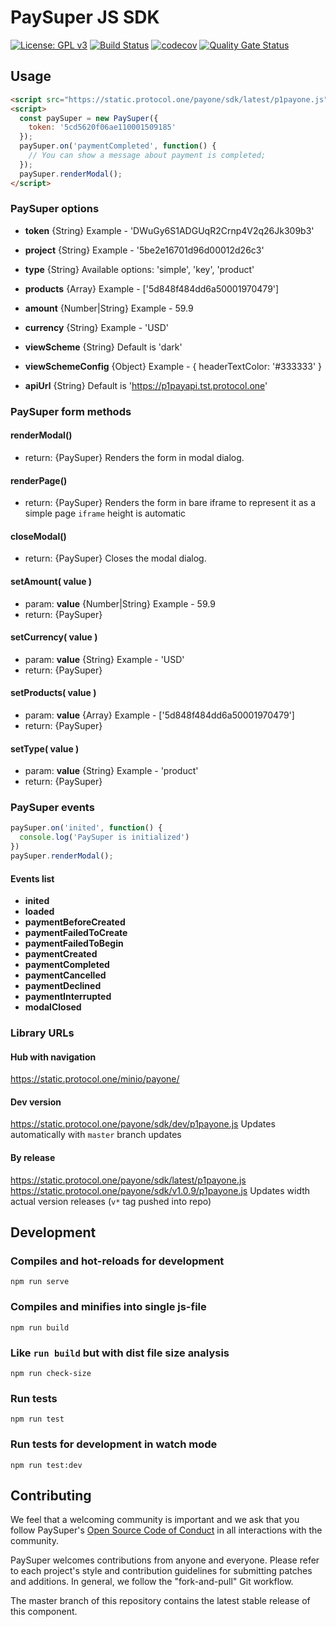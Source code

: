 # PaySuper JS SDK

[![License: GPL v3](https://img.shields.io/badge/License-GPLv3-brightgreen.svg)](https://www.gnu.org/licenses/gpl-3.0)
[![Build Status](https://api.travis-ci.org/ProtocolONE/payone-js-sdk.svg?branch=master)](https://travis-ci.org/ProtocolONE/token_one)
[![codecov](https://codecov.io/gh/paysuper/paysuper-js-sdk/branch/master/graph/badge.svg)](https://codecov.io/gh/paysuper/paysuper-js-sdk)
[![Quality Gate Status](https://sonarcloud.io/api/project_badges/measure?project=paysuper_paysuper-js-sdk&metric=alert_status)](https://sonarcloud.io/dashboard?id=paysuper_paysuper-js-sdk)

## Usage
```html
<script src="https://static.protocol.one/payone/sdk/latest/p1payone.js"></script>
<script>
  const paySuper = new PaySuper({
    token: '5cd5620f06ae110001509185'
  });
  paySuper.on('paymentCompleted', function() {
    // You can show a message about payment is completed;
  });
  paySuper.renderModal();
</script>
```

### PaySuper options
- **token** {String} Example - 'DWuGy6S1ADGUqR2Crnp4V2q26Jk309b3'
- **project** {String} Example - '5be2e16701d96d00012d26c3'
- **type** {String} Available options: 'simple', 'key', 'product'
- **products** {Array} Example - ['5d848f484dd6a50001970479']
- **amount** {Number|String} Example - 59.9
- **currency** {String} Example - 'USD'

- **viewScheme** {String} Default is 'dark'
- **viewSchemeConfig** {Object} Example - { headerTextColor: '#333333' }
- **apiUrl** {String} Default is 'https://p1payapi.tst.protocol.one'

### PaySuper form methods
#### renderModal()
- return: {PaySuper}
Renders the form in modal dialog.

#### renderPage()
- return: {PaySuper}
Renders the form in bare iframe to represent it as a simple page
`iframe` height is automatic

#### closeModal()
- return: {PaySuper}
Closes the modal dialog.

#### setAmount( value )
- param: **value** {Number|String} Example - 59.9
- return: {PaySuper}

#### setCurrency( value )
- param: **value** {String} Example - 'USD'
- return: {PaySuper}

#### setProducts( value )
- param: **value** {Array} Example - ['5d848f484dd6a50001970479']
- return: {PaySuper}

#### setType( value )
- param: **value** {String} Example - 'product'
- return: {PaySuper}

### PaySuper events
```js
paySuper.on('inited', function() {
  console.log('PaySuper is initialized')
})
paySuper.renderModal();
```
#### Events list
- **inited** 
- **loaded**
- **paymentBeforeCreated**
- **paymentFailedToCreate**
- **paymentFailedToBegin**
- **paymentCreated**
- **paymentCompleted**
- **paymentCancelled**
- **paymentDeclined**
- **paymentInterrupted**
- **modalClosed**


### Library URLs
#### Hub with navigation
https://static.protocol.one/minio/payone/

#### Dev version
https://static.protocol.one/payone/sdk/dev/p1payone.js
Updates automatically with `master` branch updates

#### By release
https://static.protocol.one/payone/sdk/latest/p1payone.js
https://static.protocol.one/payone/sdk/v1.0.9/p1payone.js
Updates width actual version releases (`v*` tag pushed into repo)

## Development

### Compiles and hot-reloads for development
```
npm run serve
```

### Compiles and minifies into single js-file
```
npm run build
```

### Like `run build` but with dist file size analysis
```
npm run check-size
```

### Run tests
```
npm run test
```

### Run tests for development in watch mode 
```
npm run test:dev
```

## Contributing
We feel that a welcoming community is important and we ask that you follow PaySuper's [Open Source Code of Conduct](https://github.com/paysuper/code-of-conduct/blob/master/README.md) in all interactions with the community.

PaySuper welcomes contributions from anyone and everyone. Please refer to each project's style and contribution guidelines for submitting patches and additions. In general, we follow the "fork-and-pull" Git workflow.

The master branch of this repository contains the latest stable release of this component.

 

